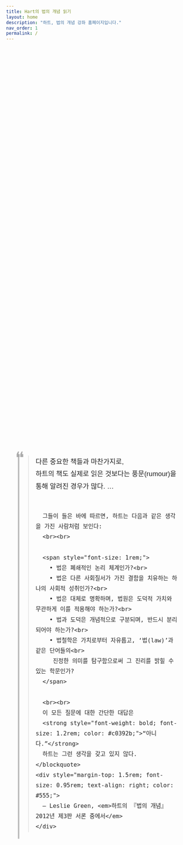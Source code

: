 ```yaml
---
title: Hart의 법의 개념 읽기
layout: home
description: "하트, 법의 개념 강좌 홈페이지입니다."
nav_order: 1
permalink: /
---
```


<div style="display: flex; justify-content: center; align-items: center; height: 80vh; padding: 2rem;">
  <div style="max-width: 800px; font-family: 'Apple SD Gothic Neo', 'Noto Sans KR', 'Malgun Gothic', sans-serif; position: relative; padding-left: 1.5rem; border-left: 4px solid #bbb;">
    <div style="font-size: 2.8rem; line-height: 1; color: #aaa; position: absolute; left: -0.7rem; top: -1rem;">❝</div>
    <blockquote style="margin: 0; font-style: normal; font-size: 1.15rem; line-height: 1.8; color: #222;">
      다른 중요한 책들과 마찬가지로,<br>
      하트의 책도 실제로 읽은 것보다는 풍문(rumour)을 통해 알려진 경우가 많다. …<br><br>

      그들이 들은 바에 따르면, 하트는 다음과 같은 생각을 가진 사람처럼 보인다:
      <br><br>

      <span style="font-size: 1rem;">
        • 법은 폐쇄적인 논리 체계인가?<br>
        • 법은 다른 사회질서가 가진 결함을 치유하는 하나의 사회적 성취인가?<br>
        • 법은 대체로 명확하며, 법원은 도덕적 가치와 무관하게 이를 적용해야 하는가?<br>
        • 법과 도덕은 개념적으로 구분되며, 반드시 분리되어야 하는가?<br>
        • 법철학은 가치로부터 자유롭고, ‘법(law)’과 같은 단어들의<br>
         진정한 의미를 탐구함으로써 그 진리를 밝힐 수 있는 학문인가?
      </span>

      <br><br>
      이 모든 질문에 대한 간단한 대답은  
      <strong style="font-weight: bold; font-size: 1.2rem; color: #c0392b;">“아니다.”</strong>  
      하트는 그런 생각을 갖고 있지 않다.
    </blockquote>
    <div style="margin-top: 1.5rem; font-size: 0.95rem; text-align: right; color: #555;">
      — Leslie Green, <em>하트의 『법의 개념』 2012년 제3판 서론 중에서</em>
    </div>
  </div>
</div>



